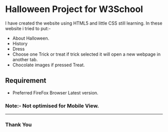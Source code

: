 # Halloween Project for W3School
I have created the website using HTML5 and little CSS still learning. In these website i tried to put:-
* About Halloween.
* History
* Dress 
* Choose one Trick or treat if trick selected it will open a new webpage in another tab.
* Chocolate images if pressed Treat.

## Requirement
* Preferred FireFox Browser Latest version.

### Note:- Not optimised for Mobile View.
---
### Thank You